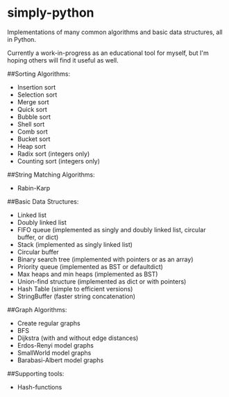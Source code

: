 # simply-python

Implementations of many common algorithms and basic data structures, all in Python.

Currently a work-in-progress as an educational tool for myself, but I'm hoping others will find it useful as well.

##Sorting Algorithms:
- Insertion sort
- Selection sort
- Merge sort
- Quick sort
- Bubble sort
- Shell sort
- Comb sort
- Bucket sort
- Heap sort
- Radix sort (integers only)
- Counting sort (integers only)

##String Matching Algorithms:
- Rabin-Karp

##Basic Data Structures:
- Linked list
- Doubly linked list
- FIFO queue (implemented as singly and doubly linked list, circular buffer, or dict)
- Stack (implemented as singly linked list)
- Circular buffer
- Binary search tree (implemented with pointers or as an array)
- Priority queue (implemented as BST or defaultdict)
- Max heaps and min heaps (implemented as BST)
- Union-find structure (implemented as dict or with pointers)
- Hash Table (simple to efficient versions)
- StringBuffer (faster string concatenation)

##Graph Algorithms:
- Create regular graphs
- BFS
- Dijkstra (with and without edge distances)
- Erdos-Renyi model graphs
- SmallWorld model graphs
- Barabasi-Albert model graphs

##Supporting tools:
- Hash-functions
